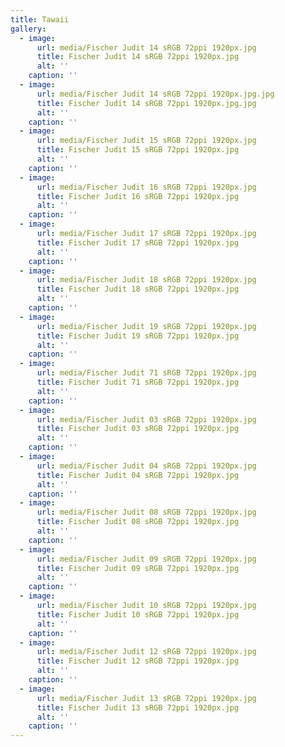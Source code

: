 ```yaml
---
title: Tawaii
gallery:
  - image:
      url: media/Fischer Judit 14 sRGB 72ppi 1920px.jpg
      title: Fischer Judit 14 sRGB 72ppi 1920px.jpg
      alt: ''
    caption: ''
  - image:
      url: media/Fischer Judit 14 sRGB 72ppi 1920px.jpg.jpg
      title: Fischer Judit 14 sRGB 72ppi 1920px.jpg.jpg
      alt: ''
    caption: ''
  - image:
      url: media/Fischer Judit 15 sRGB 72ppi 1920px.jpg
      title: Fischer Judit 15 sRGB 72ppi 1920px.jpg
      alt: ''
    caption: ''
  - image:
      url: media/Fischer Judit 16 sRGB 72ppi 1920px.jpg
      title: Fischer Judit 16 sRGB 72ppi 1920px.jpg
      alt: ''
    caption: ''
  - image:
      url: media/Fischer Judit 17 sRGB 72ppi 1920px.jpg
      title: Fischer Judit 17 sRGB 72ppi 1920px.jpg
      alt: ''
    caption: ''
  - image:
      url: media/Fischer Judit 18 sRGB 72ppi 1920px.jpg
      title: Fischer Judit 18 sRGB 72ppi 1920px.jpg
      alt: ''
    caption: ''
  - image:
      url: media/Fischer Judit 19 sRGB 72ppi 1920px.jpg
      title: Fischer Judit 19 sRGB 72ppi 1920px.jpg
      alt: ''
    caption: ''
  - image:
      url: media/Fischer Judit 71 sRGB 72ppi 1920px.jpg
      title: Fischer Judit 71 sRGB 72ppi 1920px.jpg
      alt: ''
    caption: ''
  - image:
      url: media/Fischer Judit 03 sRGB 72ppi 1920px.jpg
      title: Fischer Judit 03 sRGB 72ppi 1920px.jpg
      alt: ''
    caption: ''
  - image:
      url: media/Fischer Judit 04 sRGB 72ppi 1920px.jpg
      title: Fischer Judit 04 sRGB 72ppi 1920px.jpg
      alt: ''
    caption: ''
  - image:
      url: media/Fischer Judit 08 sRGB 72ppi 1920px.jpg
      title: Fischer Judit 08 sRGB 72ppi 1920px.jpg
      alt: ''
    caption: ''
  - image:
      url: media/Fischer Judit 09 sRGB 72ppi 1920px.jpg
      title: Fischer Judit 09 sRGB 72ppi 1920px.jpg
      alt: ''
    caption: ''
  - image:
      url: media/Fischer Judit 10 sRGB 72ppi 1920px.jpg
      title: Fischer Judit 10 sRGB 72ppi 1920px.jpg
      alt: ''
    caption: ''
  - image:
      url: media/Fischer Judit 12 sRGB 72ppi 1920px.jpg
      title: Fischer Judit 12 sRGB 72ppi 1920px.jpg
      alt: ''
    caption: ''
  - image:
      url: media/Fischer Judit 13 sRGB 72ppi 1920px.jpg
      title: Fischer Judit 13 sRGB 72ppi 1920px.jpg
      alt: ''
    caption: ''
---
```


